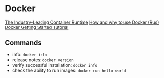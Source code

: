# Docker

[The Industry-Leading Container Runtime](https://www.docker.com/community-edition/ "docker.com")
[How and why to use Docker (Rus)](https://guides.hexlet.io/docker/ "guides.hexlet.io")
[Docker Getting Started Tutorial](https://github.com/docker/getting-started "github.com")

## Commands
- info: `docker info` 
- release notes: `docker version` 
- verify successful installation: `docker info` 
- check the ability to run images: `docker run hello-world`
